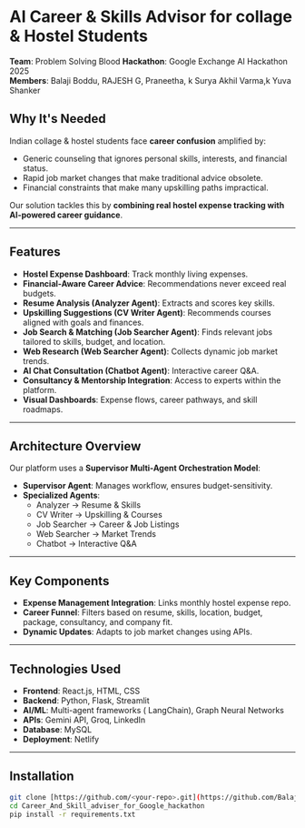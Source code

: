 # AI Career & Skills Advisor for collage & Hostel Students  

**Team**: Problem Solving Blood 
**Hackathon**: Google Exchange AI Hackathon 2025  
**Members**: Balaji Boddu, RAJESH G, Praneetha, k Surya Akhil Varma,k Yuva Shanker


## Why It's Needed  

Indian collage & hostel students face **career confusion** amplified by:  
- Generic counseling that ignores personal skills, interests, and financial status.  
- Rapid job market changes that make traditional advice obsolete.  
- Financial constraints that make many upskilling paths impractical.  

Our solution tackles this by **combining real hostel expense tracking with AI-powered career guidance**.  

---

## Features  

- **Hostel Expense Dashboard**: Track monthly living expenses.  
- **Financial-Aware Career Advice**: Recommendations never exceed real budgets.  
- **Resume Analysis (Analyzer Agent)**: Extracts and scores key skills.  
- **Upskilling Suggestions (CV Writer Agent)**: Recommends courses aligned with goals and finances.  
- **Job Search & Matching (Job Searcher Agent)**: Finds relevant jobs tailored to skills, budget, and location.  
- **Web Research (Web Searcher Agent)**: Collects dynamic job market trends.  
- **AI Chat Consultation (Chatbot Agent)**: Interactive career Q&A.  
- **Consultancy & Mentorship Integration**: Access to experts within the platform.  
- **Visual Dashboards**: Expense flows, career pathways, and skill roadmaps.  

---

## Architecture Overview  

Our platform uses a **Supervisor Multi-Agent Orchestration Model**:  

- **Supervisor Agent**: Manages workflow, ensures budget-sensitivity.  
- **Specialized Agents**:  
  - Analyzer → Resume & Skills  
  - CV Writer → Upskilling & Courses  
  - Job Searcher → Career & Job Listings  
  - Web Searcher → Market Trends  
  - Chatbot → Interactive Q&A  

---

## Key Components  

- **Expense Management Integration**: Links monthly hostel expense repo.  
- **Career Funnel**: Filters based on resume, skills, location, budget, package, consultancy, and company fit.  
- **Dynamic Updates**: Adapts to job market changes using APIs.  

---

## Technologies Used  

- **Frontend**: React.js, HTML, CSS  
- **Backend**: Python, Flask, Streamlit  
- **AI/ML**: Multi-agent frameworks ( LangChain), Graph Neural Networks  
- **APIs**: Gemini API, Groq, LinkedIn  
- **Database**: MySQL  
- **Deployment**:  Netlify

---

## Installation  

```bash
git clone [https://github.com/<your-repo>.git](https://github.com/Balajiscientist/Career_And_Skill_adviser_for_Google_hackathon)
cd Career_And_Skill_adviser_for_Google_hackathon
pip install -r requirements.txt
